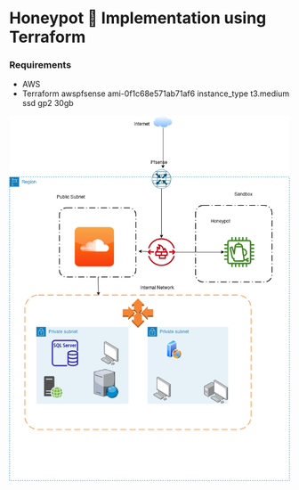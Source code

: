 # Honeypot 🍯 Implementation using Terraform
### Requirements
* AWS
* Terraform
awspfsense ami-0f1c68e571ab71af6
instance_type t3.medium
ssd gp2 30gb


![Alt text](https://github.com/bolaji2274/honeypot-terraform/blob/main/honeypot.drawio.png)


